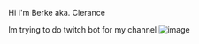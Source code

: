 Hi I'm Berke aka. Clerance

Im trying to do twitch bot for my channel ![image](https://user-images.githubusercontent.com/74209188/141540340-ccd00b6f-2a4c-48e5-9190-915031fd5fe4.png)
